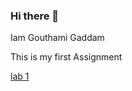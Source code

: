 ### Hi there 👋
Iam Gouthami Gaddam

This is my first Assignment

[lab 1](file:///D:/git/cityfarmer.html)
<!--
**gouthamigaddam/gouthamigaddam** is a ✨ _special_ ✨ repository because its `README.md` (this file) appears on your GitHub profile.

### Iam Gouthami Gaddam...
### This is my first Assignment
-->
